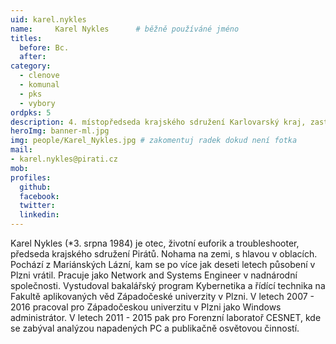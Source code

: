 ```yaml
---
uid: karel.nykles
name:     Karel Nykles  	# běžně používáné jméno
titles:
  before: Bc.
  after:
category:
  - clenove
  - komunal
  - pks
  - vybory
ordpks: 5
description: 4. místopředseda krajského sdružení Karlovarský kraj, zastupitel Mariánských Lázní
heroImg: banner-ml.jpg
img: people/Karel_Nykles.jpg # zakomentuj radek dokud není fotka
mail:
- karel.nykles@pirati.cz
mob:
profiles:
  github:
  facebook:
  twitter:
  linkedin:
---
```


Karel Nykles (*3. srpna 1984) je otec, životní euforik a troubleshooter, předseda krajského sdružení Pirátů. 
Nohama na zemi, s hlavou v oblacích.
Pochází z Mariánských Lázní, kam se po více jak deseti letech působení v Plzni vrátil. Pracuje jako Network and Systems Engineer 
v nadnárodní společnosti.
Vystudoval bakalářský program Kybernetika a řídící technika na Fakultě aplikovaných věd Západočeské univerzity v Plzni.
V letech 2007 - 2016 pracoval pro Západočeskou univerzitu v Plzni jako Windows administrátor. V letech 2011 - 2015 pak 
pro Forenzní laboratoř CESNET, kde se zabýval analýzou napadených PC a publikačně osvětovou činností.

